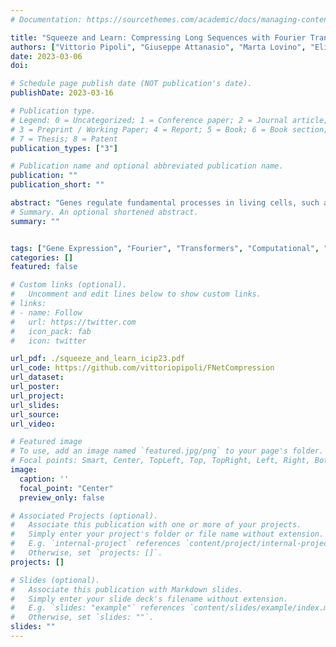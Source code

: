 ```yaml
---
# Documentation: https://sourcethemes.com/academic/docs/managing-content/

title: "Squeeze and Learn: Compressing Long Sequences with Fourier Transformers for Gene Expression Prediction"
authors: ["Vittorio Pipoli", "Giuseppe Attanasio", "Marta Lovino", "Elisa Ficarra"]
date: 2023-03-06
doi:

# Schedule page publish date (NOT publication's date).
publishDate: 2023-03-16

# Publication type.
# Legend: 0 = Uncategorized; 1 = Conference paper; 2 = Journal article;
# 3 = Preprint / Working Paper; 4 = Report; 5 = Book; 6 = Book section;
# 7 = Thesis; 8 = Patent
publication_types: ["3"]

# Publication name and optional abbreviated publication name.
publication: ""
publication_short: ""

abstract: "Genes regulate fundamental processes in living cells, such as the synthesis of proteins or other functional molecules. Studying gene expression is hence crucial for both diagnostic and therapeutic purposes. State-of-the-art Deep Learning techniques such as Xpresso have proposed to predict gene expression from raw DNA sequences. However, DNA sequences challenge computational approaches because of their length, typically in the order of the thousands, and sparsity, requiring models to capture both short- and long-range dependencies. Indeed, the application of recent techniques like transformers is prohibitive with common hardware resources. This paper proposes FNetCompression, a novel gene-expression prediction method. Crucially, FNetCompression combines Convolutional encoders and memory-efficient Transformers to compress the sequence up to 95% with minimal performance tradeoff. Experiments on the Xpresso dataset show that FNetCompression outscores our baselines and the margin is statistically significant. Moreover, FNetCompression is 88% faster than a classical transformer-based architecture with minimal performance tradeoff."
# Summary. An optional shortened abstract.
summary: ""


tags: ["Gene Expression", "Fourier", "Transformers", "Computational", "Biology"]
categories: []
featured: false

# Custom links (optional).
#   Uncomment and edit lines below to show custom links.
# links:
# - name: Follow
#   url: https://twitter.com
#   icon_pack: fab
#   icon: twitter

url_pdf: ./squeeze_and_learn_icip23.pdf
url_code: https://github.com/vittoriopipoli/FNetCompression
url_dataset:
url_poster:
url_project: 
url_slides:
url_source:
url_video:

# Featured image
# To use, add an image named `featured.jpg/png` to your page's folder.
# Focal points: Smart, Center, TopLeft, Top, TopRight, Left, Right, BottomLeft, Bottom, BottomRight.
image:
  caption: ''
  focal_point: "Center"
  preview_only: false

# Associated Projects (optional).
#   Associate this publication with one or more of your projects.
#   Simply enter your project's folder or file name without extension.
#   E.g. `internal-project` references `content/project/internal-project/index.md`.
#   Otherwise, set `projects: []`.
projects: []

# Slides (optional).
#   Associate this publication with Markdown slides.
#   Simply enter your slide deck's filename without extension.
#   E.g. `slides: "example"` references `content/slides/example/index.md`.
#   Otherwise, set `slides: ""`.
slides: ""
---
```

